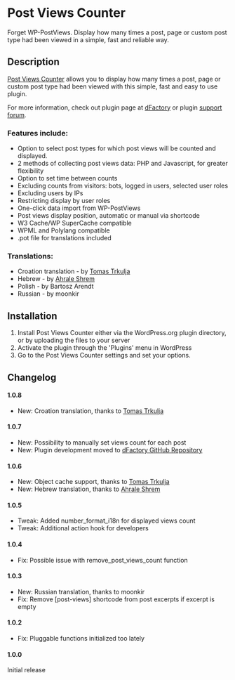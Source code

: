 # Post Views Counter #

Forget WP-PostViews. Display how many times a post, page or custom post type had been viewed in a simple, fast and reliable way.

## Description ##

[Post Views Counter](http://www.dfactory.eu/plugins/post-views-counter/) allows you to display how many times a post, page or custom post type had been viewed with this simple, fast and easy to use plugin.

For more information, check out plugin page at [dFactory](http://www.dfactory.eu/) or plugin [support forum](http://www.dfactory.eu/support/forum/post-views-counter/).

### Features include: ###

* Option to select post types for which post views will be counted and displayed.
* 2 methods of collecting post views data: PHP and Javascript, for greater flexibility
* Option to set time between counts
* Excluding counts from visitors: bots, logged in users, selected user roles
* Excluding users by IPs
* Restricting display by user roles
* One-click data import from WP-PostViews
* Post views display position, automatic or manual via shortcode
* W3 Cache/WP SuperCache compatible
* WPML and Polylang compatible
* .pot file for translations included

### Translations: ###
* Croation translation - by [Tomas Trkulja](http://zytzagoo.net/blog/)
* Hebrew - by [Ahrale Shrem](http://atar4u.com/)
* Polish - by Bartosz Arendt
* Russian - by moonkir

## Installation ##

1. Install Post Views Counter either via the WordPress.org plugin directory, or by uploading the files to your server
2. Activate the plugin through the 'Plugins' menu in WordPress
3. Go to the Post Views Counter settings and set your options.

## Changelog ##

#### 1.0.8 ####
* New: Croation translation, thanks to [Tomas Trkulja](http://zytzagoo.net/blog/)

#### 1.0.7 ####
* New: Possibility to manually set views count for each post
* New: Plugin development moved to [dFactory GitHub Repository](https://github.com/dfactoryplugins)

#### 1.0.6 ####
* New: Object cache support, thanks to [Tomas Trkulja](http://zytzagoo.net/blog/)
* New: Hebrew translation, thanks to [Ahrale Shrem](http://atar4u.com/)

#### 1.0.5 ####
* Tweak: Added number_format_i18n for displayed views count
* Tweak: Additional action hook for developers

#### 1.0.4 ####
* Fix: Possible issue with remove_post_views_count function

#### 1.0.3 ####
* New: Russian translation, thanks to moonkir
* Fix: Remove [post-views] shortcode from post excerpts if excerpt is empty

#### 1.0.2 ####
* Fix: Pluggable functions initialized too lately

#### 1.0.0 ####
Initial release